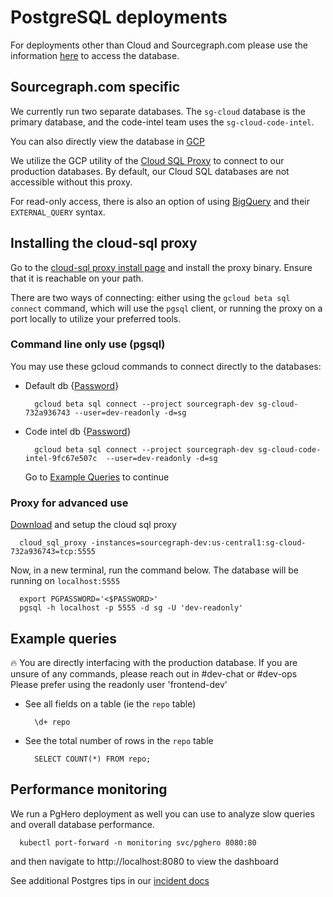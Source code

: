 # PostgreSQL deployments

For deployments other than Cloud and Sourcegraph.com please use the information [here](https://docs.sourcegraph.com/admin/faq#how-do-i-access-the-sourcegraph-database) to access the database.

## Sourcegraph.com specific

We currently run two separate databases. The `sg-cloud` database is the primary database, and the code-intel team uses the `sg-cloud-code-intel`.

You can also directly view the database in [GCP](https://console.cloud.google.com/sql/instances?project=sourcegraph-dev)

We utilize the GCP utility of the [Cloud SQL Proxy](https://cloud.google.com/sql/docs/postgres/sql-proxy) to connect to our production databases. By default, our Cloud SQL databases are not accessible without this proxy.

For read-only access, there is also an option of using [BigQuery](
https://console.cloud.google.com/bigquery?sq=527047051561:67f2616f4acb4b7cb3639e4a97e2f4aa
) and their `EXTERNAL_QUERY` syntax.

## Installing the cloud-sql proxy

Go to the [cloud-sql proxy install page](https://cloud.google.com/sql/docs/postgres/sql-proxy#install) and install the proxy binary. Ensure that it is reachable on your path.


There are two ways of connecting: either using the `gcloud beta sql connect` command, which will use the `pgsql` client, or running the proxy on a port locally to utilize your preferred tools.

### Command line only use (pgsql)

You may use these gcloud commands to connect directly to the databases:

- Default db {[Password](https://start.1password.com/open/i?a=HEDEDSLHPBFGRBTKAKJWE23XX4&v=dnrhbauihkhjs5ag6vszsme45a&i=pjxf64qxwsin4d56xij6vm3gva&h=my.1password.com)}
  ```
    gcloud beta sql connect --project sourcegraph-dev sg-cloud-732a936743 --user=dev-readonly -d=sg
  ```
- Code intel db {[Password](https://start.1password.com/open/i?a=HEDEDSLHPBFGRBTKAKJWE23XX4&v=dnrhbauihkhjs5ag6vszsme45a&i=hbgj2dfajwj7cdiifk3zb2h2b4&h=my.1password.com)}
  ```
    gcloud beta sql connect --project sourcegraph-dev sg-cloud-code-intel-9fc67e507c  --user=dev-readonly -d=sg
  ```

  Go to [Example Queries](#example-queries) to continue

### Proxy for advanced use

[Download](https://cloud.google.com/sql/docs/postgres/quickstart-proxy-test#install_and_authenticate_the_gcloud_command-line_tool) and setup the cloud sql proxy
```
  cloud_sql_proxy -instances=sourcegraph-dev:us-central1:sg-cloud-732a936743=tcp:5555
```

Now, in a new terminal, run the command below. The database will be running on `localhost:5555`

  ```
    export PGPASSWORD='<$PASSWORD>'
    pgsql -h localhost -p 5555 -d sg -U 'dev-readonly'
  ```

## Example queries
🔥 You are directly interfacing with the production database. If you are unsure of any commands, please reach out in #dev-chat or #dev-ops
    Please prefer using the readonly user 'frontend-dev'
- See all fields on a table (ie the `repo` table)
  ```
    \d+ repo
  ```
- See the total number of rows in the `repo` table
  ```
    SELECT COUNT(*) FROM repo;
  ```
## Performance monitoring

We run a PgHero deployment as well you can use to analyze slow queries and overall database performance.
```
  kubectl port-forward -n monitoring svc/pghero 8080:80
```
and then navigate to http://localhost:8080 to view the dashboard

See additional Postgres tips in our [incident docs](../incidents/playbooks/index.md#postgreSQL-database-problems)
